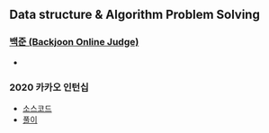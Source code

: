 ## Data structure & Algorithm Problem Solving

### [백준 (Backjoon Online Judge)](https://github.com/jiwoo-kimm/boj-java)
* 

### 2020 카카오 인턴십
* [소스코드](./2020%20카카오%20인턴십)
* [풀이](https://velog.io/@jwkim/series/%EC%BD%94%EB%94%A9%ED%85%8C%EC%8A%A4%ED%8A%B8-%EA%B8%B0%EC%B6%9C-%ED%92%80%EC%9D%B4)
